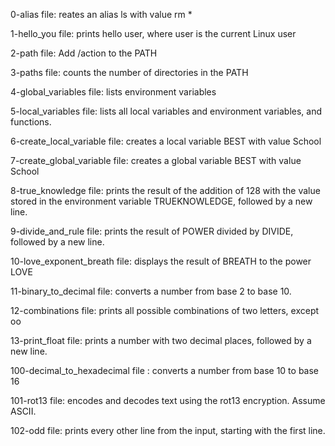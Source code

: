 0-alias file: reates an alias ls with value rm *

1-hello_you file: prints hello user, where user is the current Linux user

2-path file: Add /action to the PATH

3-paths file: counts the number of directories in the PATH

4-global_variables file: lists environment variables

5-local_variables file: lists all local variables and environment variables, and functions.

6-create_local_variable file: creates a local variable BEST with value School

7-create_global_variable file: creates a global variable BEST with value School

8-true_knowledge file: prints the result of the addition of 128 with the value stored in the environment variable TRUEKNOWLEDGE, followed by a new line.

9-divide_and_rule file: prints the result of POWER divided by DIVIDE, followed by a new line.

10-love_exponent_breath file: displays the result of BREATH to the power LOVE

11-binary_to_decimal file: converts a number from base 2 to base 10.

12-combinations file: prints all possible combinations of two letters, except oo

13-print_float file: prints a number with two decimal places, followed by a new line.


100-decimal_to_hexadecimal file : converts a number from base 10 to base 16

101-rot13 file: encodes and decodes text using the rot13 encryption. Assume ASCII.

102-odd file: prints every other line from the input, starting with the first line.
